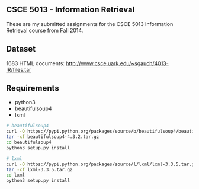 ## CSCE 5013 - Information Retrieval

These are my submitted assignments for the CSCE 5013 Information
Retrieval course from Fall 2014.

## Dataset
1683 HTML documents: http://www.csce.uark.edu/~sgauch/4013-IR/files.tar

## Requirements

* python3
* beautifulsoup4
* lxml

```bash
# beautifulsoup4
curl -O https://pypi.python.org/packages/source/b/beautifulsoup4/beautifulsoup4-4.3.2.tar.gz
tar -xf beautifulsoup4-4.3.2.tar.gz
cd beautifulsoup4
python3 setup.py install
```

```bash
# lxml
curl -O https://pypi.python.org/packages/source/l/lxml/lxml-3.3.5.tar.gz
tar -xf lxml-3.3.5.tar.gz
cd lxml
python3 setup.py install
```
